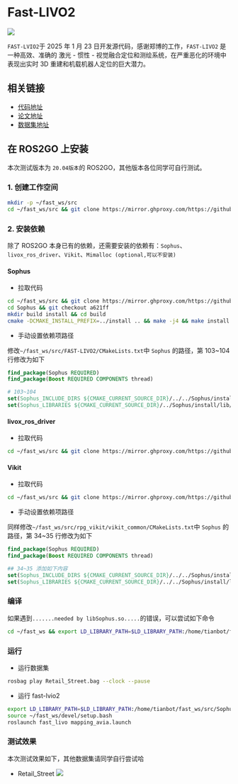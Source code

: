 # Fast-LIVO2

![](https://mirror.ghproxy.com/https://github.com/hku-mars/FAST-LIVO2/raw/main/pics/Framework.png)

`FAST-LVIO2`于 2025 年 1 月 23 日开发源代码，感谢郑博的工作，`FAST-LIVO2` 是一种高效、准确的 激光 - 惯性 - 视觉融合定位和测绘系统，在严重恶化的环境中表现出实时 3D 重建和机载机器人定位的巨大潜力。

## 相关链接
- [代码地址](https://github.com/hku-mars/FAST-LIVO2)
- [论文地址](https://arxiv.org/abs/2408.14035)
- [数据集地址](https://connecthkuhk-my.sharepoint.com/:f:/g/personal/zhengcr_connect_hku_hk/ErdFNQtjMxZOorYKDTtK4ugBkogXfq1OfDm90GECouuIQA?e=KngY9Z)


## 在 ROS2GO 上安装

本次测试版本为 `20.04版本`的 ROS2GO，其他版本各位同学可自行测试。

### 1. 创建工作空间

```bash
mkdir -p ~/fast_ws/src
cd ~/fast_ws/src && git clone https://mirror.ghproxy.com/https://github.com/hku-mars/FAST-LIVO2.git
```

### 2. 安装依赖

除了 ROS2GO 本身已有的依赖，还需要安装的依赖有：`Sophus`、`livox_ros_driver`、`Vikit`、`Mimalloc (optional,可以不安装)`
#### Sophus

- 拉取代码

```bash
cd ~/fast_ws/src && git clone https://mirror.ghproxy.com/https://github.com/strasdat/Sophus.git
cd Sophus && git checkout a621ff
mkdir build install && cd build
cmake -DCMAKE_INSTALL_PREFIX=../install .. && make -j4 && make install
```
- 手动设置依赖项路径

修改`~/fast_ws/src/FAST-LIVO2/CMakeLists.txt`中 `Sophus` 的路径，第 103~104 行修改为如下

```cmake
find_package(Sophus REQUIRED)
find_package(Boost REQUIRED COMPONENTS thread)

# 103~104
set(Sophus_INCLUDE_DIRS ${CMAKE_CURRENT_SOURCE_DIR}/../../Sophus/install/include/)
set(Sophus_LIBRARIES ${CMAKE_CURRENT_SOURCE_DIR}/../Sophus/install/lib/libSophus.so)
```

#### livox_ros_driver

- 拉取代码
```bash
cd ~/fast_ws/src && git clone https://mirror.ghproxy.com/https://github.com/Livox-SDK/livox_ros_driver.git
```

#### Vikit

- 拉取代码
```bash
cd ~/fast_ws/src && git clone https://mirror.ghproxy.com/https://github.com/xuankuzcr/rpg_vikit.git
```
- 手动设置依赖项路径

同样修改`~/fast_ws/src/rpg_vikit/vikit_common/CMakeLists.txt`中 `Sophus` 的路径，第 34~35 行修改为如下

```cmake
find_package(Sophus REQUIRED)
find_package(Boost REQUIRED COMPONENTS thread)

## 34~35 添加如下内容
set(Sophus_INCLUDE_DIRS ${CMAKE_CURRENT_SOURCE_DIR}/../../Sophus/install/include/)
set(Sophus_LIBRARIES ${CMAKE_CURRENT_SOURCE_DIR}/../../Sophus/install/lib/libSophus.so)
```

### 编译

如果遇到`.......needed by libSophus.so.....`的错误，可以尝试如下命令

```bash
cd ~/fast_ws && export LD_LIBRARY_PATH=$LD_LIBRARY_PATH:/home/tianbot/fast_ws/src/Sophus/install/lib/ && catkin_make
```

### 运行

- 运行数据集
```bash
rosbag play Retail_Street.bag --clock --pause
```

- 运行 fast-lvio2
```bash
export LD_LIBRARY_PATH=$LD_LIBRARY_PATH:/home/tianbot/fast_ws/src/Sophus/install/lib/
source ~/fast_ws/devel/setup.bash
roslaunch fast_livo mapping_avia.launch
```

### 测试效果

本次测试效果如下，其他数据集请同学自行尝试哈

- Retail_Street
![](https://tianbot-pic.oss-cn-beijing.aliyuncs.com/tianbot-pic/Tianbot-Docfast-livo2.png)